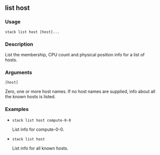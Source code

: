 ## list host

### Usage

`stack list host [host]...`

### Description


List the membership, CPU count and physical position info for
a list of hosts.

### Arguments

`[host]`

Zero, one or more host names. If no host names are supplied, info about
all the known hosts is listed.

### Examples
* `stack list host compute-0-0`

   List info for compute-0-0.
	

* `stack list host`

   List info for all known hosts.